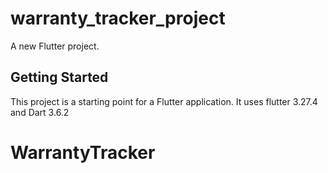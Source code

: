 # warranty_tracker_project

A new Flutter project.

## Getting Started

This project is a starting point for a Flutter application. It uses flutter 3.27.4 and Dart 3.6.2

# WarrantyTracker
